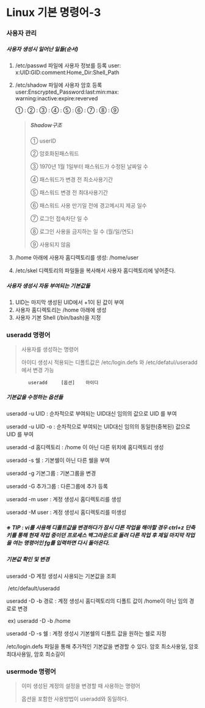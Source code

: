# Linux 기본 명령어-3

### 사용자 관리

##### 사용자 생성시 일어난 일들(순서)

1. /etc/passwd 파일에 사용자 정보를 등록
   user: x:UID:GID:comment:Home_Dir:Shell_Path

2. /etc/shadow 파일에 사용자 암호 등록
   user:Enscrypted_Password:last:min:max: warning:inactive:expire:reverved

   ①	:				②					: ③ : ④ :  ⑤  : 	⑥		:	⑦	:    ⑧	:	⑨

   > ##### Shadow구조
   >
   > ① userID
   >
   > ② 암호화된패스워드
   >
   > ③ 1970년 1월 1일부터 패스워드가 수정된 날짜일 수
   >
   > ④ 패스워드가 변경 전 최소사용기간
   >
   > ⑤ 패스워드 변경 전 최대사용기간
   >
   > ⑥ 패스워드 사용 만기일 전에 경고메시지 제공 일수
   >
   > ⑦ 로그인 접속차단 일 수
   >
   > ⑧ 로그인 사용을 금지하는 일 수 (월/일/연도)
   >
   > ⑨ 사용되지 않음

3. /home 아래에 사용자 홈디렉토리를 생성: /home/user

4. /etc/skel 디렉토리의 파일들을 복사해서 사용자 홈디렉토리에 넣어준다.



##### 사용자 생성시 자동 부여되는 기본값들

 1. UID는 마지막 생성된 UID에서 +1이 된 값이 부여
  2. 사용자 홈디렉토리는 /home 아래에 생성
  3. 사용자 기본 Shell (/bin/bash)을 지정



### useradd 명령어

> 사용자를 생성하는 명령어
>
> 아이디 생성시 적용되는 디폴트값은 /etc/login.defs 와 /etc/defatul/useradd에서 변경 가능

```
		useradd 	[옵션]	아이디
```

##### 기본값을 수정하는 옵션들

 useradd -u UID	: 순차적으로 부여되는 UID대신 임의의 값으로 UID 를 부여

 useradd -u UID	-o	: 순차적으로 부여되는 UID대신 임의의 동일한(중복된) 값으로 UID 를 부여

 useradd -d 홈디렉토리	: /home 이 아닌 다른 위치에 홈디렉토리 생성

 useradd -s 쉘	: 기본쉘이 아닌 다른 쉘을 부여

 useradd -g 기본그룹	: 기본그룹을 변경

 useradd -G 추가그룹	: 다른그룹에 추가 등록

 useradd -m user	: 계정 생성시 홈디렉토리를 생성

 useradd -M user	: 계정 생성시 홈디렉토리를 미생성

##### ※ TIP : vi를 사용해 디폴트값을 변경하다가 잠시 다른 작업을 해야할 경우 ctrl+z 단축키를 통해 현재 작업 중이던 프로세스 백그라운드로 돌려 다른 작업 후 제일 마지막 작업을 여는 명령어인 fg를 입력하면 다시 돌아온다.



##### 기본값 확인 및 변경

 useradd -D		계정 생성시 사용되는 기본값을 조회

​			/etc/default/useradd

 useradd -D -b 경로	: 계정 생성시 홈디렉토리의 디폴트 값이 /home이 아닌 임의 경로로 변경

​			ex) useradd -D -b /home

 useradd -D -s 쉘	: 계정 생성시 기본쉘의 디폴트 값을 원하는 쉘로 지정

 /etc/login.defs 파일을 통해 추가적인 기본값을 변경할 수 있다.
 암호 최소사용일, 암호 최대사용일, 암호 최소길이



### usermode 명령어

> 이미 생성된 계정의 설정을 변경할 때 사용하는 명령어
>
> 옵션을 포함한 사용방법이  useradd와 동일하다.